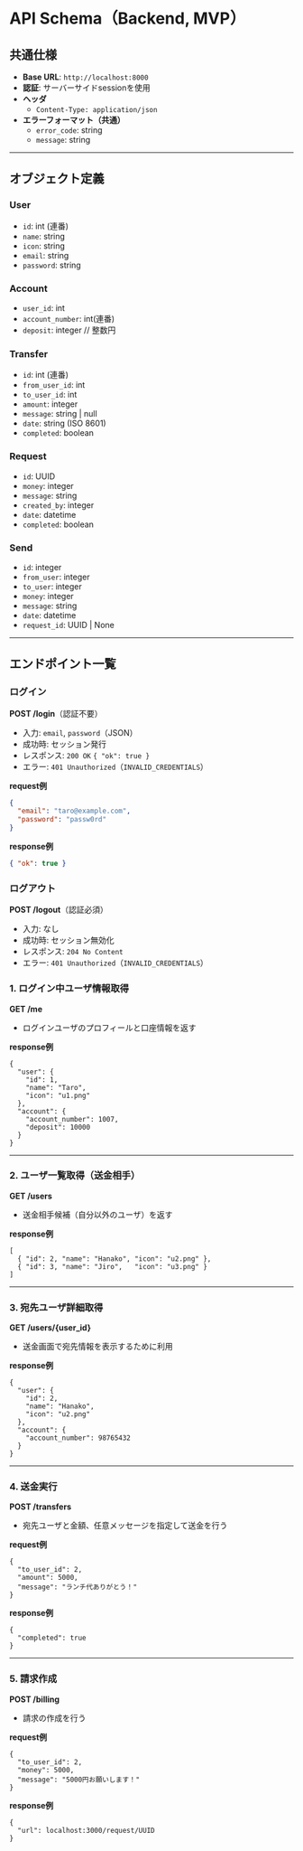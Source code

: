 # API Schema（Backend, MVP）

## 共通仕様
- **Base URL**: `http://localhost:8000`  
- **認証**: サーバーサイドsessionを使用
- **ヘッダ**
  - `Content-Type: application/json`
- **エラーフォーマット（共通）**
  - `error_code`: string
  - `message`: string

---

## オブジェクト定義

### User
- `id`: int (連番)
- `name`: string
- `icon`: string
- `email`: string
- `password`: string

### Account
- `user_id`: int
- `account_number`: int(連番)
- `deposit`: integer  // 整数円

### Transfer
- `id`: int (連番)
- `from_user_id`: int
- `to_user_id`: int
- `amount`: integer
- `message`: string | null
- `date`: string (ISO 8601)
- `completed`: boolean

### Request
- `id`: UUID
- `money`: integer
- `message`: string
- `created_by`: integer
- `date`: datetime
- `completed`: boolean

### Send
- `id`: integer
- `from_user`: integer
- `to_user`: integer
- `money`: integer
- `message`: string
- `date`: datetime
- `request_id`: UUID | None

---

## エンドポイント一覧
### ログイン
**POST /login**（認証不要）  
- 入力: `email`, `password`（JSON）
- 成功時: セッション発行
- レスポンス: `200 OK` `{ "ok": true }`
- エラー: `401 Unauthorized`（`INVALID_CREDENTIALS`）

**request例**
```json
{
  "email": "taro@example.com",
  "password": "passw0rd"
}
```

**response例**
```json
{ "ok": true }
```

### ログアウト
**POST /logout**（認証必須）  
- 入力: なし
- 成功時: セッション無効化
- レスポンス: `204 No Content`
- エラー: `401 Unauthorized`（`INVALID_CREDENTIALS`）



### 1. ログイン中ユーザ情報取得
**GET /me**  
- ログインユーザのプロフィールと口座情報を返す

**response例**
```
{
  "user": {
    "id": 1,
    "name": "Taro",
    "icon": "u1.png"
  },
  "account": {
    "account_number": 1007,
    "deposit": 10000
  }
}
```
---

### 2. ユーザ一覧取得（送金相手）
**GET /users**  
- 送金相手候補（自分以外のユーザ）を返す

**response例**
```
[
  { "id": 2, "name": "Hanako", "icon": "u2.png" },
  { "id": 3, "name": "Jiro",   "icon": "u3.png" }
]
```

---

### 3. 宛先ユーザ詳細取得
**GET /users/{user_id}**  
- 送金画面で宛先情報を表示するために利用


**response例**
```
{
  "user": {
    "id": 2,
    "name": "Hanako",
    "icon": "u2.png"
  },
  "account": {
    "account_number": 98765432
  }
}
```

---

### 4. 送金実行
**POST /transfers**  
- 宛先ユーザと金額、任意メッセージを指定して送金を行う

**request例**
```
{
  "to_user_id": 2,
  "amount": 5000,
  "message": "ランチ代ありがとう！"
}
```

**response例**
```
{
  "completed": true
}
```

---

### 5. 請求作成
**POST /billing**
- 請求の作成を行う

**request例**
```
{
  "to_user_id": 2,
  "money": 5000,
  "message": "5000円お願いします！"
}
```
**response例**
```
{
  "url": localhost:3000/request/UUID
}
```